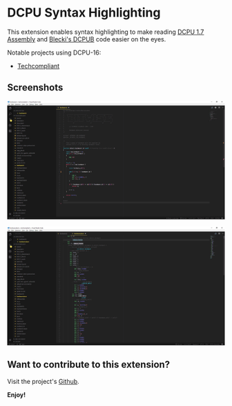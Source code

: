 # DCPU Syntax Highlighting

This extension enables syntax highlighting to make reading [DCPU 1.7 Assembly](http://pastebin.com/raw/Q4JvQvnM) and [Blecki's DCPUB](https://github.com/Blecki/DCPUB) code easier on the eyes.

Notable projects using DCPU-16:

* [Techcompliant](https://github.com/techcompliant)

## Screenshots
 
![DCPUB Screenshot](./dcpub.screenshot.png)

![DASM Screenshot](./dasm.screenshot.png)

## Want to contribute to this extension?

Visit the project's [Github](https://github.com/Chamberlain91/dcpu-syntax-highlighting).

**Enjoy!**
